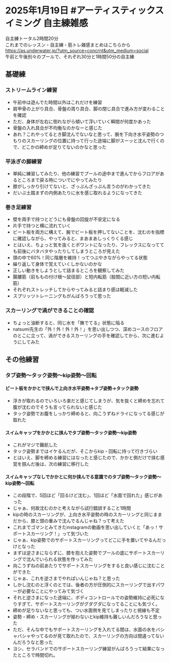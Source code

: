 # 2025年1月19日 #アーティスティックスイミング 自主練雑感
自主練トータル2時間20分  
これまでのレッスン・自主練・筋トレ雑感まとめはこちらから  
https://as.underwater.jp/?utm_source=concrnt&utm_medium=social  
午前と午後別々のプールで、それぞれ30分と1時間50分の自主練  
## 基礎練
### ストリームライン練習
- 午前中は遊んでた時間以外はこれだけを練習
- 肩甲骨の上がり具合、骨盤の周り具合、脚の閉じ具合で進み方が変わることを確認
- ただ、身体が左右に倒れながら傾いて浮いていく瞬間が何度かあった
- 骨盤の入れ具合が不均衡なのかなーと感じた
- あれ？これやってるとき脚沈んでないなと思って、腕を下向き水平姿勢のつもりのスカーリングの位置に持って行った途端に脚がスーッと沈んで行くので、どこかの締めが足りてないのかなと思った
### 平泳ぎの脚練習
- 単純に練習してみたり、他の練習でプールの途中まで進んでからフロアがあるところまで戻る時についでにやってみたり
- 膝がしっかり引けてないと、ざっぷんざっぷん言うのがわかってきた
- だいぶ土踏まずの内側あたりに水を感じ取れるようになってきた
### 巻き足練習
- 壁を両手で持つとどうにも骨盤の回旋が不安定になる
- 片手で持つと横に流れていく
- ビート板を両方に構えて、腕でビート板を押してないことを、沈むのを指標に確認しながら、やってみると、まあまあしっくりくる感じ
- とはいえ、ちょっと気を抜くとポワントになったり、フレックスになってても前後にバタバタやったりしてしまうところが見えた
- 頭の中で60%！同じ階層を維持！ってつぶやきながらやってる状態
- 繰り返して身体で覚えていくしかないのかな
- 正しい動きをしようとして詰まるところを観察してみた
- 腸腰筋（前ももの付け根～鼠径部）と短内転筋（股間に近い方の短い内転筋）
- それぞれストレッチしてからやってみると詰まり感は軽減した
- スプリッツトレーニングもがんばろうって思った
### スカーリングで渦ができることの確認
- ちょっと油断すると、同じ水を「撫でてる」状態に陥る
- natsumi先生の「外！外！外！外！」を思い出しつつ、深めコースのフロアのとこに立って、渦ができるスカーリングの手を確認してから、次に進むようにしてみた
## その他練習
### タブ姿勢～タック姿勢～kip姿勢～回転
#### ビート板をかかとで挟んで上向き水平姿勢→タブ姿勢→タック姿勢
- 浮きが取れるのでいろいろ楽だと感じてしまうが、気を抜くと締めを忘れて腹が沈むのでそうも言ってられないと感じた
- タック姿勢でお腹をしっかり締めると、向こうずねドライになってる感じが取れた
#### スイムキャップをかかとに挟んでタブ姿勢～タック姿勢～kip姿勢
- これがマジで難航した
- タック姿勢まではイケるんだが、そこからkip・回転に持って行きづらい
- とはいえ、脚を締める練習にはなったと感じたので、かかと側だけで挟む感覚を掴んだ後は、次の練習に移行した
#### スイムキャップなしでかかとに何か挟んでる意識でのタブ姿勢～タック姿勢～kip姿勢～回転
- この段階で、5回ほど「回るけど沈む」、1回ほど「水面で回れた」感じがあった
- じゃぁ、何故沈むのかと考えながら試行錯誤すること1時間
- kipの時のスカーリングが、上向き水平姿勢の時のスカーリングと同じままだから、膝と頭の重みで沈んでるんじゃね？って考えた
- これまでゴマンとみてきたinstagramの動画を思い出していくと「あっ！サポートスカーリング！」って気づいた
- じゃぁ、kip姿勢でのサポートスカーリングってどこに手を置いてやるんだっけとなった
- まずは逆さまにならずに、膝を抱えた姿勢でプールの底にサポートスカーリングで沈んでいられる状態を作ってみた
- 向こうずねの前あたりでサポートスカーリングをすると良い感じに沈むことができた
- じゃぁ、これを逆さまでやればいんじゃね？と思った
- しかし沈むのと浮くのとでは、後者の方が圧倒的にスカーリングで出すパワーが必要なことにやってみて気づく
- それと逆さまになった途端に、ボディコントロールでの姿勢維持に必死になりすぎて、サポートスカーリングがグダグダになってることにも気づく。
- 締めが足りないなと思っても、つい水面側を見てしまったりと視線も不定
- 姿勢・締め・スカーリングが揃わないとkip維持も難しいんだろうなと思った
- ただ、そんな中でもサポートスカーリングを入れてる間は、水面の水をバシャバシャやってるのが見て取れたので、スカーリングの方向は間違ってないんだろうなと思った
- ヨシ、セラバンドでのサポートスカーリング練習がんばろうって結果になったところで時間切れ。